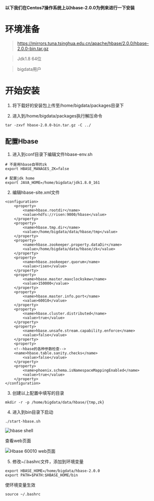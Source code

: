 **以下我们在Centos7操作系统上以hbase-2.0.0为例来进行一下安装**

# 环境准备
> https://mirrors.tuna.tsinghua.edu.cn/apache/hbase/2.0.0/hbase-2.0.0-bin.tar.gz

> Jdk1.8 64位

> bigdata用户

# 开始安装

1. 将下载好的安装包上传至/home/bigdata/packages目录下

2. 进入到/home/bigdata/packages执行解压命令

  ```
  tar -zxvf hbase-2.0.0-bin.tar.gz -C ../
  ```

## 配置Hbase

1. 进入到conf目录下编辑文件hbase-env.sh

```
# 不是用hbase自带的zk
export HBASE_MANAGES_ZK=false

# 配置jdk home
export JAVA_HOME=/home/bigdata/jdk1.8.0_161
```

2. 编辑hbase-site.xml文件

```
<configuration>
	<property>
		<name>hbase.rootdir</name>
		<value>hdfs://risen:9000/hbase</value>
	</property>
	<property>
		<name>hbase.tmp.dir</name>
		<value>/home/bigdata/data/hbase/tmp</value>
	</property>
	<property>
		<name>hbase.zookeeper.property.dataDir</name>
		<value>/home/bigdata/data/hbase/zk</value>
	</property>
	<property>
		<name>hbase.zookeeper.quorum</name>
		<value>risen</value>
	</property>
	<property>
		<name>hbase.master.maxclockskew</name>
		<value>150000</value>
	</property>
	<property>
		<name>hbase.master.info.port</name>
		<value>60010</value>
	</property>
	<property>
		<name>hbase.cluster.distributed</name>
		<value>true</value>
	</property>
	<property>
		<name>hbase.unsafe.stream.capability.enforce</name>
		<value>false</value>
	</property>
	<property>
    <!--hbase的各种参数检查-->
    <name>hbase.table.sanity.checks</name>
		<value>false</value>
	</property>
	<property>
		<name>phoenix.schema.isNamespaceMappingEnabled</name>
		<value>true</value>
	</property>
</configuration>
```
3. 创建以上配置中填写的目录

```
mkdir -r -p /home/bigdata/data/hbase/{tmp,zk}
```

4. 进入到bin目录下启动

```
./start-hbase.sh
```
![hbase shell](http://tva1.sinaimg.cn/large/007X8olVly1g8ie33o563j315z0ddae4.jpg)

查看web页面

![Hbase 60010 web页面](http://tva1.sinaimg.cn/large/007X8olVly1g8ie4rdk8dj318e0mr77f.jpg)

5. 修改~/.bashrc文件，添加到环境变量

```
export HBASE_HOME=/home/bigdata/hbase-2.0.0
export PATH=$PATH:$HBASE_HOME/bin
```
使环境变量生效
```
source ~/.bashrc
```
